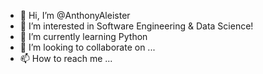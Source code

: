 - 👋 Hi, I’m @AnthonyAleister
- 👀 I’m interested in Software Engineering & Data Science!
- 🌱 I’m currently learning Python
- 💞️ I’m looking to collaborate on ...
- 📫 How to reach me ...

<!---
AnthonyAleister/AnthonyAleister is a ✨ special ✨ repository because its `README.md` (this file) appears on your GitHub profile.
You can click the Preview link to take a look at your changes.
--->

